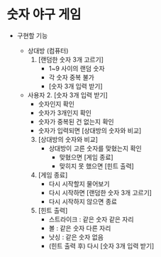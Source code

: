 # 숫자 야구 게임

- 구현할 기능

  - 상대방 (컴퓨터)
    1. [랜덤한 숫자 3개 고르기]
       - 1~9 사이의 랜덤 숫자
       - 각 숫자 중복 불가
       - [숫자 3개 입력 받기]
  - 사용자
    2. [숫자 3개 입력 받기]
       - 숫자인지 확인
       - 숫자가 3개인지 확인
       - 숫자가 중복된 건 없는지 확인
       - 숫자가 입력되면 [상대방의 숫자와 비교]
    3. [상대방의 숫자와 비교]
       - 상대방이 고른 숫자를 맞혔는지 확인
         - 맞혔으면 [게임 종료]
         - 맞히지 못 했으면 [힌트 출력]
    4. [게임 종료]
       - 다시 시작할지 물어보기
       - 다시 시작하면 [랜덤한 숫자 3개 고르기]
       - 다시 시작하지 않으면 종료
    5. [힌트 출력]
       - 스트라이크 : 같은 숫자 같은 자리
       - 볼 : 같은 숫자 다른 자리
       - 낫싱 : 같은 숫자 없음
       - (힌트 출력 후) 다시 [숫자 3개 입력 받기]